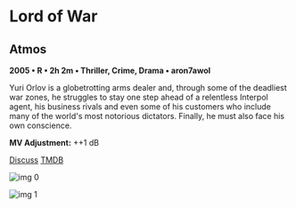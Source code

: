 # Lord of War

## Atmos

**2005 • R • 2h 2m • Thriller, Crime, Drama • aron7awol**

Yuri Orlov is a globetrotting arms dealer and, through some of the deadliest war zones, he struggles to stay one step ahead of a relentless Interpol agent, his business rivals and even some of his customers who include many of the world's most notorious dictators. Finally, he must also face his own conscience.

**MV Adjustment:** ++1 dB

[Discuss](https://www.avsforum.com/threads/bass-eq-for-filtered-movies.2995212/post-57777494)  [TMDB](1830)

![img 0](https://i.imgur.com/VXLxY1x.jpg)

![img 1](https://i.imgur.com/6bpWj2C.jpg)

